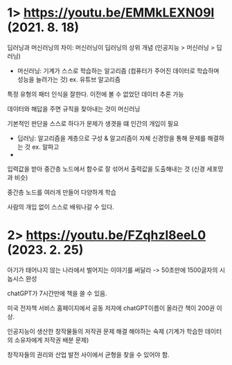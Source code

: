 # 1> https://youtu.be/EMMkLEXN09I (2021. 8. 18)
딥러닝과 머신러닝의 차이: 머신러닝이 딥러닝의 상위 개념 (인공지능 > 머신러닝 > 딥러닝)

- 머신러닝: 기계가 스스로 학습하는 알고리즘 (컴퓨터가 주어진 데이터로 학습하며 성능을 늘려가는 것) ex. 유튜브 알고리즘

특정 유형의 패터 인식을 잘한다. 이전에 볼 수 없었던 데이터 추론 가능

데이터와 해답을 주면 규칙을 찾아내는 것이 머신러닝

기본적인 판단을 스스로 하다가 문제가 생겻을 떄 인간의 개입이 필요


- 딥러닝: 알고리즘을 계층으로 구성 & 알고리즘이 자체 신경망을 통해 문제를 해결하는 것 ex. 알파고
- 
입력값을 받아 중간층 노드에서 함수로 잘 섞어서 출력값을 도출해내는 것 (신경 세포망과 비슷)

중간층 노드를 여러개 만들어 다양하게 학습

사람의 개입 없이 스스로 배워나갈 수 있다. 
 
 
# 2> https://youtu.be/FZqhzl8eeL0 (2023. 2. 25)

아기가 태어나지 않는 나라에서 벌어지는 이야기를 써달라 -> 50초만에 1500글자의 시놉시스 완성

chatGPT가 7시간만에 책을 쓸 수 있음. 

미국 전자책 서비스 홈페이지에서 공동 저자에 chatGPT이름이 올라간 책이 200권 이상.

인공지능이 생산한 창작물들의 저작권 문제 해결 해야하는 숙제 (기계가 학습한 데이터의 소유자에게 저작권 배분 문제)

창작자들의 권리와 산업 발전 사이에서 균형을 찾을 수 있어야 함. 
